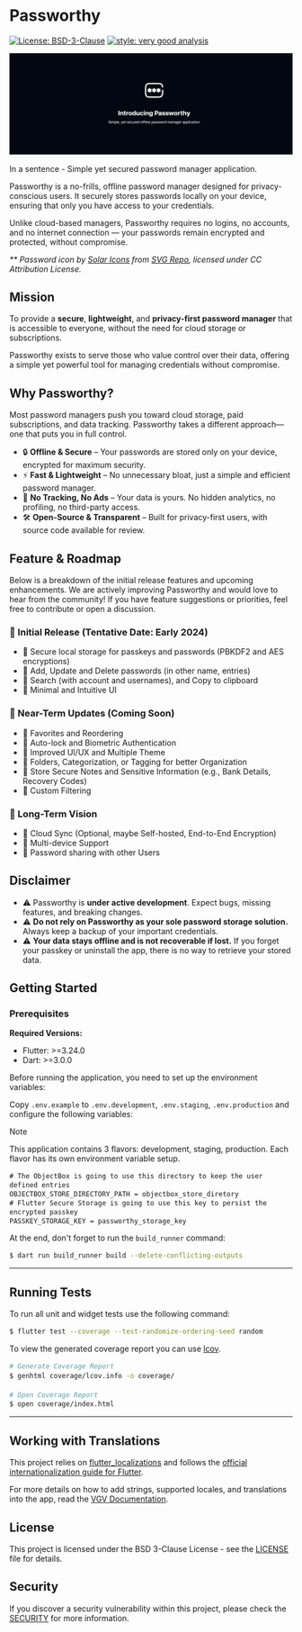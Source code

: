 # Passworthy

[![License: BSD-3-Clause][license_badge]][license_link]
[![style: very good analysis][very_good_analysis_badge]][very_good_analysis_link]

![Passworthy Banner][passworthy_banner]

In a sentence - Simple yet secured password manager application.

Passworthy is a no-frills, offline password manager designed for privacy-conscious users. It securely stores passwords locally on your device, ensuring that only you have access to your credentials.

Unlike cloud-based managers, Passworthy requires no logins, no accounts, and no internet connection — your passwords remain encrypted and protected, without compromise.

_\*\* Password icon by [Solar Icons][solar_icons] from [SVG Repo][svg_repo], licensed under CC Attribution License._

## Mission

To provide a **secure**, **lightweight**, and **privacy-first password manager** that is accessible to everyone, without the need for cloud storage or subscriptions.

Passworthy exists to serve those who value control over their data, offering a simple yet powerful tool for managing credentials without compromise.

## Why Passworthy?

Most password managers push you toward cloud storage, paid subscriptions, and data tracking. Passworthy takes a different approach—one that puts you in full control.

- 🔒 **Offline & Secure** – Your passwords are stored only on your device, encrypted for maximum security.
- ⚡ **Fast & Lightweight** – No unnecessary bloat, just a simple and efficient password manager.
- 🚫 **No Tracking, No Ads** – Your data is yours. No hidden analytics, no profiling, no third-party access.
- 🛠️ **Open-Source & Transparent** – Built for privacy-first users, with source code available for review.

## Feature & Roadmap

Below is a breakdown of the initial release features and upcoming enhancements. We are actively improving Passworthy and would love to hear from the community! If you have feature suggestions or priorities, feel free to contribute or open a discussion.

### 🚀 Initial Release (Tentative Date: Early 2024)

- 🔹 Secure local storage for passkeys and passwords (PBKDF2 and AES encryptions)
- 🔹 Add, Update and Delete passwords (in other name, entries)
- 🔹 Search (with account and usernames), and Copy to clipboard
- 🔹 Minimal and Intuitive UI

### 🌟 Near-Term Updates (Coming Soon)

- 🔹 Favorites and Reordering
- 🔹 Auto-lock and Biometric Authentication
- 🔹 Improved UI/UX and Multiple Theme
- 🔹 Folders, Categorization, or Tagging for better Organization
- 🔹 Store Secure Notes and Sensitive Information (e.g., Bank Details, Recovery Codes)
- 🔹 Custom Filtering

### 👀 Long-Term Vision

- 🔹 Cloud Sync (Optional, maybe Self-hosted, End-to-End Encryption)
- 🔹 Multi-device Support
- 🔹 Password sharing with other Users

## Disclaimer

- ⚠️ Passworthy is **under active development**. Expect bugs, missing features, and breaking changes.
- ⚠️ **Do not rely on Passworthy as your sole password storage solution.** Always keep a backup of your important credentials.
- ⚠️ **Your data stays offline and is not recoverable if lost.** If you forget your passkey or uninstall the app, there is no way to retrieve your stored data.

## Getting Started

### Prerequisites

**Required Versions:**

- Flutter: >=3.24.0
- Dart: >=3.0.0

Before running the application, you need to set up the environment variables:

Copy `.env.example` to `.env.development`, `.env.staging`, `.env.production` and configure the following variables:

> [!NOTE]
> This application contains 3 flavors: development, staging, production. Each flavor has its own environment variable setup.

```env
# The ObjectBox is going to use this directory to keep the user defined entries
OBJECTBOX_STORE_DIRECTORY_PATH = objectbox_store_diretory
# Flutter Secure Storage is going to use this key to persist the encrypted passkey
PASSKEY_STORAGE_KEY = passworthy_storage_key
```

At the end, don't forget to run the `build_runner` command:

```sh
$ dart run build_runner build --delete-conflicting-outputs
```

---

## Running Tests

To run all unit and widget tests use the following command:

```sh
$ flutter test --coverage --test-randomize-ordering-seed random
```

To view the generated coverage report you can use [lcov][lcov_github].

```sh
# Generate Coverage Report
$ genhtml coverage/lcov.info -o coverage/

# Open Coverage Report
$ open coverage/index.html
```

---

## Working with Translations

This project relies on [flutter_localizations][flutter_localizations_link] and follows the [official internationalization guide for Flutter][internationalization_link].

For more details on how to add strings, supported locales, and translations into the app, read the [VGV Documentation][very_good_localizations].

## License

This project is licensed under the BSD 3-Clause License - see the [LICENSE][license_link] file for details.

## Security

If you discover a security vulnerability within this project, please check the [SECURITY][security_link] for more information.

[passworthy_banner]: ./design/passworthy_banner.jpg
[solar_icons]: https://www.figma.com/community/file/1166831539721848736?ref=svgrepo.com
[svg_repo]: https://www.svgrepo.com/
[license_badge]: https://img.shields.io/github/license/thisissandipp/passworthy
[license_link]: https://github.com/thisissandipp/passworthy/blob/main/LICENSE
[security_link]: https://github.com/thisissandipp/passworthy/blob/main/SECURITY.md
[very_good_analysis_badge]: https://img.shields.io/badge/style-very_good_analysis-B22C89.svg
[very_good_analysis_link]: https://pub.dev/packages/very_good_analysis
[lcov_github]: https://github.com/linux-test-project/lcov
[flutter_localizations_link]: https://api.flutter.dev/flutter/flutter_localizations/flutter_localizations-library.html
[internationalization_link]: https://flutter.dev/docs/development/accessibility-and-localization/internationalization
[very_good_localizations]: https://cli.vgv.dev/docs/templates/core#working-with-translations-
